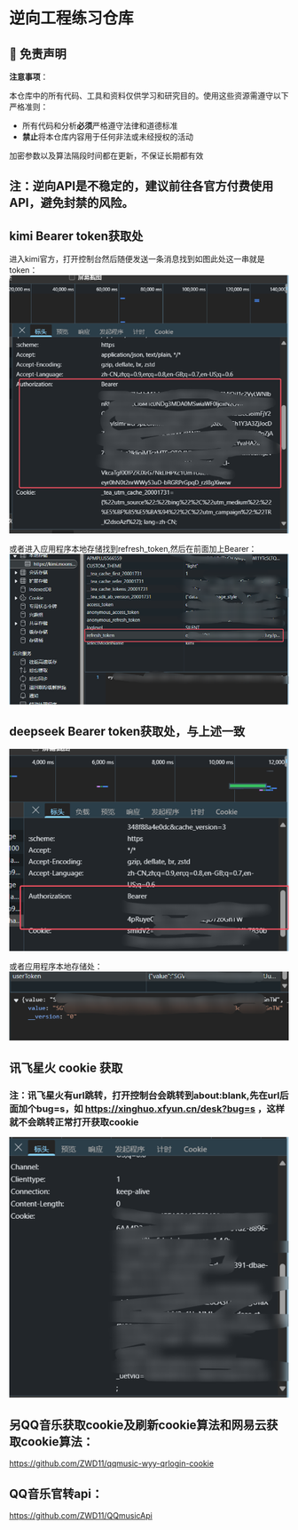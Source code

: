 # 逆向工程练习仓库

## 🚨 免责声明

**注意事项**：

本仓库中的所有代码、工具和资料仅供学习和研究目的。使用这些资源需遵守以下严格准则：

- 所有代码和分析**必须**严格遵守法律和道德标准
- **禁止**将本仓库内容用于任何非法或未经授权的活动

加密参数以及算法隔段时间都在更新，不保证长期都有效

## 注：逆向API是不稳定的，建议前往各官方付费使用API，避免封禁的风险。
## kimi Bearer token获取处
进入kimi官方，打开控制台然后随便发送一条消息找到如图此处这一串就是token：
![alt text](image.png)

或者进入应用程序本地存储找到refresh_token,然后在前面加上Bearer：
![alt text](image-4.png)

## deepseek Bearer token获取处，与上述一致
![alt text](image-6.png)

或者应用程序本地存储处：
![alt text](image-3.png)

## 讯飞星火 cookie 获取
### 注：讯飞星火有url跳转，打开控制台会跳转到about:blank,先在url后面加个bug=s，如 https://xinghuo.xfyun.cn/desk?bug=s ，这样就不会跳转正常打开获取cookie
![alt text](image-5.png)

## 另QQ音乐获取cookie及刷新cookie算法和网易云获取cookie算法：

https://github.com/ZWD11/qqmusic-wyy-qrlogin-cookie

## QQ音乐官转api：
https://github.com/ZWD11/QQmusicApi
